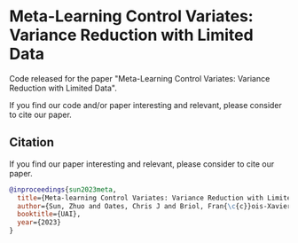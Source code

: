 # Meta-Learning Control Variates: Variance Reduction with Limited Data
Code released for the paper "Meta-Learning Control Variates: Variance Reduction with Limited Data".



If you find our code and/or paper interesting and relevant, please consider to cite our paper.


## Citation
If you find our paper interesting and relevant, please consider to cite our paper.
```bibtex
@inproceedings{sun2023meta,
  title={Meta-learning Control Variates: Variance Reduction with Limited Data},
  author={Sun, Zhuo and Oates, Chris J and Briol, Fran{\c{c}}ois-Xavier},
  booktitle={UAI},
  year={2023}
}
```
